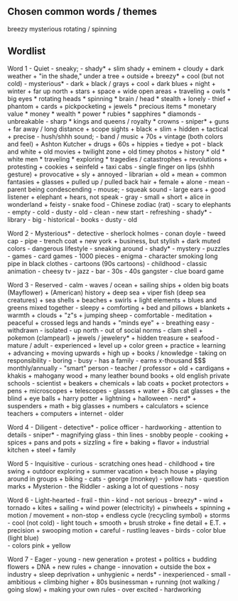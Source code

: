Chosen common words / themes
----------------------------

breezy
mysterious
rotating / spinning


Wordlist
---------


Word 1 - Quiet
	- sneaky;
         - shady*
             + slim shady
             + eminem
             + cloudy
             + dark weather
             + "in the shade," under a tree
             + outside
             + breezy*
             + cool (but not cold)
         - mysterious*
         - dark
             + black / grays
             + cool
             + dark blues
             + night
             + winter
             + far up north
             + stars
             + space
             + wide open areas
             + traveling
             + owls
                 * big eyes
                 * rotating heads
                 * spinning
                 * brain / head
                 * stealth
             + lonely
         - thief
             + phantom
             + cards
             + pickpocketing
             + jewels
                 * precious items
                 * monetary value
                 * money
                 * wealth
                 * power
                 * rubies
                 * sapphires
                 * diamonds
                     - unbreakable
                     - sharp
                 * kings and queens / royalty
                 * crowns
         - sniper*
             + guns
             + far away / long distance
             + scope sights
             + black
             + slim
             + hidden
             + tactical
             + precise
	- hush/shhh sound;
         - band / music
             + 70s
             + vintage (both colors and feel)
             + Ashton Kutcher
             + drugs
             + 60s
             + hippies
             + tiedye
             + pot
         - black and white
             + old movies
             + twilight zone
             + old timey photos
             + history
                 * old
                 * white men
                 * traveling
                 * exploring
                 * tragedies / catastrophes
             + revolutions
             + protesting
             + cookies
             + seinfeld
             + taxi cabs
         - single finger on lips (shhh gesture)
             + provocative
             + sly
             + annoyed
         - librarian
             + old
             + mean
             + common fantasies
             + glasses
             + pulled up / pulled back hair
             + female
             + alone
         - mean
         - parent being condescending
	- mouse;
         - squeak sound
         - large ears
             + good listener
             + elephant
             + hears, not speak
         - gray
         - small
             + short
             + alice in wonderland
             + feisty
         - snake food
         - Chinese zodiac (rat)
         - scary to elephants
	- empty
         - cold
         - dusty
         - old
         - clean
         - new start
         - refreshing
	- shady*
	- library
         - big
         - historical
         - books
         - dusty
         - old 

Word 2 - Mysterious*
    - detective
        - sherlock holmes
        - conan doyle
        - tweed cap
        - pipe
        - trench coat
            + new york
            + business, but stylish
            + dark muted colors
        - dangerous lifestyle
        - sneaking around
    - shady*
    - mystery
    - puzzles
        - games
        - card games
        - 1000 pieces 
    - enigma
    - character smoking long pipe in black clothes
        - cartoons (90s cartoons)
        - childhood
        - classic animation
        - cheesy tv
        - jazz
        - bar
        - 30s - 40s gangster
    - clue board game

Word 3 - Reserved
    - calm
        - waves / ocean
            + sailing ships
            + olden big boats (Mayflower)
            + (American) history
            + deep sea
            + viper fish (deep sea creatures)
            + sea shells
            + beaches
            + swirls
            + light elements
            + blues and greens mixed together
        - sleepy
            + comforting
            + bed and pillows
            + blankets
            + warmth
            + clouds
            + "z"s
            + jumping sheep
        - comfortable
        - meditation
            + peaceful
            + crossed legs and hands 
            + "minds eye"
            + 
        - breathing easy
    - withdrawn
        - isolated
        - up north
        - out of social norms
        - clam shell
            + pokemon (clampearl)
            + jewels / jewelery*
            + hidden treasure
            + seafood
    - mature / adult
        - experienced
            + level up
            + color green
            + practice 
            + learning
            + advancing
            + moving upwards
            + high up
            + books / knowledge
        - taking on responsibility
        - boring
        - busy
        - has a family
        - earns x-thousand $$$ monthly/annually
    - "smart" person
        - teacher / professor
            + old
            + cardigans
            + khakis
            + mahogany wood
            + many leather bound books
            + old english private schools
        - scientist
            + beakers
            + chemicals
            + lab coats
            + pocket protectors
            + pens
            + microscopes
            + telescopes
        - glasses
            + water
            + 80s cat glasses
            + the blind
            + eye balls
            + harry potter
            + lightning
            + halloween
        - nerd*
            + suspenders
            + math
            + big glasses
            + numbers
            + calculators
            + science teachers
            + computers
            + internet
        - older


Word 4 - Diligent
    - detective*
    - police officer
    - hardworking
    - attention to details
        - sniper*
        - magnifying glass
        - thin lines
        - snobby people
        - cooking
            + spices
            + pans and pots
            + sizzling
            + fire
            + baking
            + flavor
            + industrial kitchen
            + steel
            + family

Word 5 - Inquisitive
    - curious
        - scratching ones head
        - childhood
            + tire swing
            + outdoor exploring
            + summer vacation
            + beach house
            + playing around in groups
            + biking
        - cats
        - george (monkey)
        - yellow hats
        - question marks
            + Mysterion
        - the Riddler
    - asking a lot of questions
    - nosy


Word 6 - Light-hearted
    - frail
    - thin
    - kind
    - not serious
    - breezy*
        - wind
            + tornado
            + kites
            + sailing
            + wind power (electricity)
            + pinwheels
            + spinning
            + motion / movement
            + non-stop
            + endless cycle (recycling symbol)
            + storms
        - cool (not cold)
        - light touch
            + smooth
            + brush stroke
            + fine detail
            + E.T.
            + precision
            + swooping motion
            + careful
        - rustling leaves
        - birds
        - color blue (light blue)  
    - colors pink + yellow


Word 7 - Eager
    - young
        - new generation
            + protest
            + politics
            + budding flowers
            + DNA
            + new rules
            + change
        - innovation
            + outside the box
            + industry
            + sleep deprivation
            + unhygienic
            + nerds*
        - inexperienced
        - small
    - ambitious
        + climbing higher
        + 80s businessman
        + running (not walking / going slow)
        + making your own rules
    - over excited
    - hardworking



